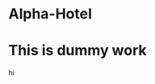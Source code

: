 # Alpha-Hotel

<h1> This is dummy work </h1>
<img href="https://www.google.com/images/branding/googlelogo/1x/googlelogo_color_272x92dp.png">hi</img>
